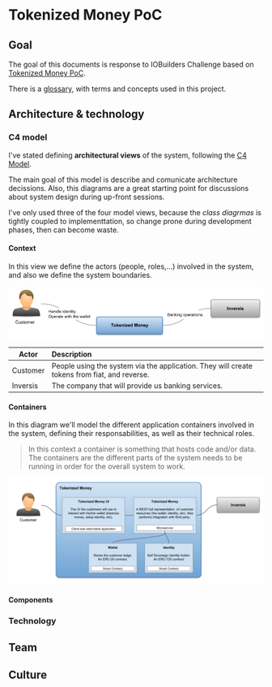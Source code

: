 Tokenized Money PoC
===================

## Goal

The goal of this documents is response to IOBuilders Challenge based on [Tokenized Money PoC](https://github.com/Ferparishuertas/iobuilders/wiki/IoBuilders-POC).

There is a [glossary](./glossary.md), with terms and concepts used in this project.


## Architecture & technology

### C4 model

I've stated defining **architectural views** of the system, following the [C4 Model](https://c4model.com/). 

The main goal of this model is describe and comunicate architecture decissions. Also, this diagrams are a great starting point for discussions about system design during up-front sessions.

I've only used three of the four model views, because the *class diagrmas* is tightly coupled to implementtation, so change prone during development phases, then can become waste.


#### Context

In this view we define the actors (people, roles,...) involved in the system, and also we define the system boundaries. 

![C4 Context diagram](./resources/iobuilders-tokenizedmoney-contextdiagram.png)

| Actor    | Description   
| ---------|:--------------------
| Customer | People using the system via the application. They will create tokens from fiat, and reverse. 
| Inversis | The company that will provide us banking services.


#### Containers

In this diagram we'll model the different application containers involved in the system, defining their responsabilities, as well as their technical roles.

> In this context a container is something that hosts code and/or data. The containers are the different parts of the system needs to be running in order for the overall system to work.

![C4 Context diagram](./resources/iobuilders-tokenizedmoney-containerdiagram.png)


#### Components


### Technology


## Team


## Culture
